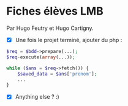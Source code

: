 # Fiches élèves LMB
Par Hugo Feutry et Hugo Cartigny.

- [x] Une fois le projet terminé, ajouter du php :

```php
$req = $bdd->prepare(...);
$req-execute(array(...));

while ($ans = $req->fetch()) {
    $saved_data = $ans['prenom'];
    ...
}
```
- [x] Anything else ? :)